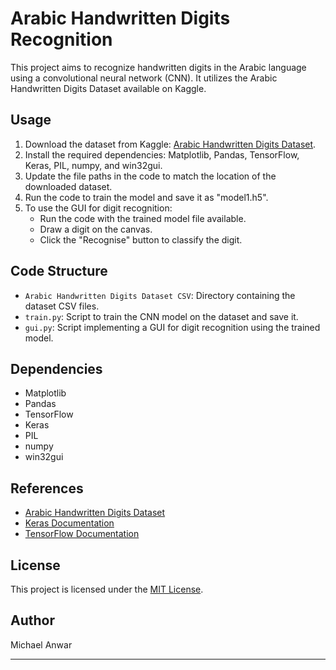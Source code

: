 # Arabic Handwritten Digits Recognition

This project aims to recognize handwritten digits in the Arabic language using a convolutional neural network (CNN). It utilizes the Arabic Handwritten Digits Dataset available on Kaggle.

## Usage
1. Download the dataset from Kaggle: [Arabic Handwritten Digits Dataset](https://www.kaggle.com/datasets/mloey1/ahdd1).
2. Install the required dependencies: Matplotlib, Pandas, TensorFlow, Keras, PIL, numpy, and win32gui.
3. Update the file paths in the code to match the location of the downloaded dataset.
4. Run the code to train the model and save it as "model1.h5".
5. To use the GUI for digit recognition:
   - Run the code with the trained model file available.
   - Draw a digit on the canvas.
   - Click the "Recognise" button to classify the digit.

## Code Structure
- `Arabic Handwritten Digits Dataset CSV`: Directory containing the dataset CSV files.
- `train.py`: Script to train the CNN model on the dataset and save it.
- `gui.py`: Script implementing a GUI for digit recognition using the trained model.

## Dependencies
- Matplotlib
- Pandas
- TensorFlow
- Keras
- PIL
- numpy
- win32gui

## References
- [Arabic Handwritten Digits Dataset](https://www.kaggle.com/datasets/mloey1/ahdd1)
- [Keras Documentation](https://keras.io/)
- [TensorFlow Documentation](https://www.tensorflow.org/)

## License
This project is licensed under the [MIT License](LICENSE).

## Author
Michael Anwar

---
